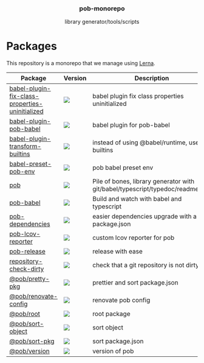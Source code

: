 <h3 align="center">
  pob-monorepo
</h3>

<p align="center">
  library generator/tools/scripts
</p>

<h1>Packages</h1>

This repository is a monorepo that we manage using [Lerna](https://github.com/lerna/lerna).

| Package | Version | Description |
|---------|---------|-------------|
| [babel-plugin-fix-class-properties-uninitialized](packages/babel-plugin-fix-class-properties-uninitialized) | <a href="https://npmjs.org/package/babel-plugin-fix-class-properties-uninitialized"><img src="https://img.shields.io/npm/v/babel-plugin-fix-class-properties-uninitialized.svg?style=flat-square"></a>  | babel plugin fix class properties uninitialized
| [babel-plugin-pob-babel](packages/babel-plugin-pob-babel) | <a href="https://npmjs.org/package/babel-plugin-pob-babel"><img src="https://img.shields.io/npm/v/babel-plugin-pob-babel.svg?style=flat-square"></a>  | babel plugin for pob-babel
| [babel-plugin-transform-builtins](packages/babel-plugin-transform-builtins) | <a href="https://npmjs.org/package/babel-plugin-transform-builtins"><img src="https://img.shields.io/npm/v/babel-plugin-transform-builtins.svg?style=flat-square"></a>  | instead of using @babel/runtime, use builtins
| [babel-preset-pob-env](packages/babel-preset-pob-env) | <a href="https://npmjs.org/package/babel-preset-pob-env"><img src="https://img.shields.io/npm/v/babel-preset-pob-env.svg?style=flat-square"></a>  | pob babel preset env
| [pob](packages/pob) | <a href="https://npmjs.org/package/pob"><img src="https://img.shields.io/npm/v/pob.svg?style=flat-square"></a>  | Pile of bones, library generator with git/babel/typescript/typedoc/readme/jest
| [pob-babel](packages/pob-babel) | <a href="https://npmjs.org/package/pob-babel"><img src="https://img.shields.io/npm/v/pob-babel.svg?style=flat-square"></a>  | Build and watch with babel and typescript
| [pob-dependencies](packages/pob-dependencies) | <a href="https://npmjs.org/package/pob-dependencies"><img src="https://img.shields.io/npm/v/pob-dependencies.svg?style=flat-square"></a>  | easier dependencies upgrade with a real package.json
| [pob-lcov-reporter](packages/pob-lcov-reporter) | <a href="https://npmjs.org/package/pob-lcov-reporter"><img src="https://img.shields.io/npm/v/pob-lcov-reporter.svg?style=flat-square"></a>  | custom lcov reporter for pob
| [pob-release](packages/pob-release) | <a href="https://npmjs.org/package/pob-release"><img src="https://img.shields.io/npm/v/pob-release.svg?style=flat-square"></a>  | release with ease
| [repository-check-dirty](packages/repository-check-dirty) | <a href="https://npmjs.org/package/repository-check-dirty"><img src="https://img.shields.io/npm/v/repository-check-dirty.svg?style=flat-square"></a>  | check that a git repository is not dirty
| [@pob/pretty-pkg](@pob/pretty-pkg) | <a href="https://npmjs.org/package/@pob/pretty-pkg"><img src="https://img.shields.io/npm/v/@pob/pretty-pkg.svg?style=flat-square"></a>  | prettier and sort package.json
| [@pob/renovate-config](@pob/renovate-config) | <a href="https://npmjs.org/package/@pob/renovate-config"><img src="https://img.shields.io/npm/v/@pob/renovate-config.svg?style=flat-square"></a>  | renovate pob config
| [@pob/root](@pob/root) | <a href="https://npmjs.org/package/@pob/root"><img src="https://img.shields.io/npm/v/@pob/root.svg?style=flat-square"></a>  | root package
| [@pob/sort-object](@pob/sort-object) | <a href="https://npmjs.org/package/@pob/sort-object"><img src="https://img.shields.io/npm/v/@pob/sort-object.svg?style=flat-square"></a>  | sort object
| [@pob/sort-pkg](@pob/sort-pkg) | <a href="https://npmjs.org/package/@pob/sort-pkg"><img src="https://img.shields.io/npm/v/@pob/sort-pkg.svg?style=flat-square"></a>  | sort package.json
| [@pob/version](@pob/version) | <a href="https://npmjs.org/package/@pob/version"><img src="https://img.shields.io/npm/v/@pob/version.svg?style=flat-square"></a>  | version of pob

